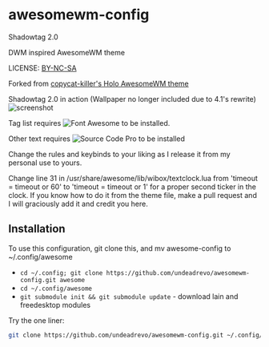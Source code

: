 # awesomewm-config
Shadowtag 2.0

DWM inspired AwesomeWM theme

LICENSE: [BY-NC-SA](http://creativecommons.org/licenses/by-nc-sa/4.0)

Forked from [copycat-killer's Holo AwesomeWM theme](https://github.com/copycat-killer/awesome-copycats)

Shadowtag 2.0 in action (Wallpaper no longer included due to 4.1's rewrite)
![screenshot](http://u.shokusho.com/img/epistrophy.png)

Tag list requires ![Font Awesome](http://fontawesome.io/) to be installed.

Other text requires ![Source Code Pro](https://github.com/adobe-fonts/source-code-pro) to be installed

Change the rules and keybinds to your liking as I release it from my personal use to yours.

Change line 31 in /usr/share/awesome/lib/wibox/textclock.lua from 'timeout = timeout or 60' to 'timeout = timeout or 1' for a proper second ticker in the clock. If you know how to do it from the theme file, make a pull request and I will graciously add it and credit you here.

Installation
------------
To use this configuration, git clone this, and mv awesome-config to ~/.config/awesome

  * `cd ~/.config; git clone https://github.com/undeadrevo/awesomewm-config.git awesome`
  * `cd ~/.config/awesome`
  * `git submodule init && git submodule update` - download lain and freedesktop modules

Try the one liner:

```bash
git clone https://github.com/undeadrevo/awesomewm-config.git ~/.config/awesome && cd ~/.config/awesome && git submodule init && git submodule update
```